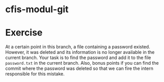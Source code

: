 # cfis-modul-git

# Exercise 

At a certain point in this branch, a file containing a password existed. However, it was deleted and its information is no longer available in the current branch. Your task is to find the password and add it to the file `password.txt` in the current branch. Also, bonus points if you can find the commit where the password was deleted so that we can fire the intern responsible for this mistake.